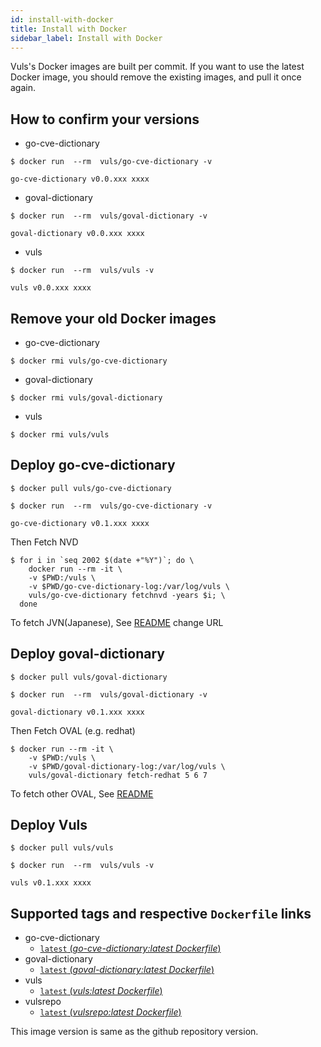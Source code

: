 ```yaml
---
id: install-with-docker
title: Install with Docker
sidebar_label: Install with Docker
---
```


Vuls's Docker images are built per commit.
If you want to use the latest Docker image, you should remove the existing images, and pull it once again.

## How to confirm your versions

- go-cve-dictionary

```console
$ docker run  --rm  vuls/go-cve-dictionary -v

go-cve-dictionary v0.0.xxx xxxx
```

- goval-dictionary

```console
$ docker run  --rm  vuls/goval-dictionary -v

goval-dictionary v0.0.xxx xxxx
```

- vuls

```console
$ docker run  --rm  vuls/vuls -v

vuls v0.0.xxx xxxx
```

## Remove your old Docker images

- go-cve-dictionary

```
$ docker rmi vuls/go-cve-dictionary
```

- goval-dictionary

```
$ docker rmi vuls/goval-dictionary
```

- vuls

```
$ docker rmi vuls/vuls
```

## Deploy go-cve-dictionary

```
$ docker pull vuls/go-cve-dictionary
```

```console
$ docker run  --rm  vuls/go-cve-dictionary -v

go-cve-dictionary v0.1.xxx xxxx
```
Then Fetch NVD

```console
$ for i in `seq 2002 $(date +"%Y")`; do \
    docker run --rm -it \
    -v $PWD:/vuls \
    -v $PWD/go-cve-dictionary-log:/var/log/vuls \
    vuls/go-cve-dictionary fetchnvd -years $i; \
  done
```

To fetch JVN(Japanese), See [README](https://github.com/kotakanbe/go-cve-dictionary#usage-fetch-jvn-data)
change URL

## Deploy goval-dictionary

```
$ docker pull vuls/goval-dictionary
```

```console
$ docker run  --rm  vuls/goval-dictionary -v

goval-dictionary v0.1.xxx xxxx
```

Then Fetch OVAL (e.g. redhat)

```console
$ docker run --rm -it \
    -v $PWD:/vuls \
    -v $PWD/goval-dictionary-log:/var/log/vuls \
    vuls/goval-dictionary fetch-redhat 5 6 7
```

To fetch other OVAL, See [README](https://github.com/kotakanbe/goval-dictionary#usage-fetch-oval-data-from-redhat)

## Deploy Vuls

```
$ docker pull vuls/vuls
```

```console
$ docker run  --rm  vuls/vuls -v

vuls v0.1.xxx xxxx
```
## Supported tags and respective `Dockerfile` links

- go-cve-dictionary
  - [`latest` (*go-cve-dictionary:latest Dockerfile*)]()
- goval-dictionary
  - [`latest` (*goval-dictionary:latest Dockerfile*)]()
- vuls
  - [`latest` (*vuls:latest Dockerfile*)]()
- vulsrepo
  - [`latest` (*vulsrepo:latest Dockerfile*)]()

This image version is same as the github repository version.

